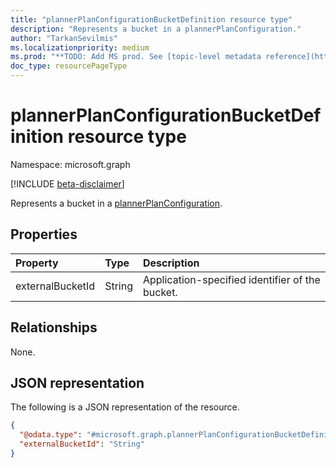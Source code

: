 ```yaml
---
title: "plannerPlanConfigurationBucketDefinition resource type"
description: "Represents a bucket in a plannerPlanConfiguration."
author: "TarkanSevilmis"
ms.localizationpriority: medium
ms.prod: "**TODO: Add MS prod. See [topic-level metadata reference](https://aka.ms/msgo?pagePath=Document-APIs/Guidelines/Metadata)**"
doc_type: resourcePageType
---
```


# plannerPlanConfigurationBucketDefinition resource type

Namespace: microsoft.graph

[!INCLUDE [beta-disclaimer](../../includes/beta-disclaimer.md)]

Represents a bucket in a [plannerPlanConfiguration](../resources/plannerplanconfiguration.md).

## Properties

|Property|Type|Description|
|:---|:---|:---|
|externalBucketId|String|Application-specified identifier of the bucket. |

## Relationships

None.

## JSON representation

The following is a JSON representation of the resource.
<!-- {
  "blockType": "resource",
  "@odata.type": "microsoft.graph.plannerPlanConfigurationBucketDefinition"
}
-->
``` json
{
  "@odata.type": "#microsoft.graph.plannerPlanConfigurationBucketDefinition",
  "externalBucketId": "String"
}
```
